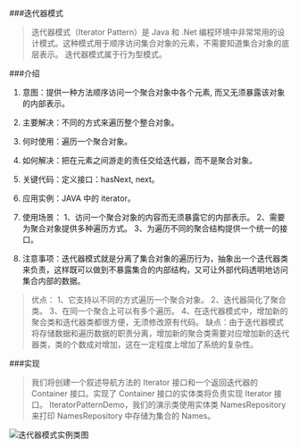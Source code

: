 ###迭代器模式
>迭代器模式（Iterator Pattern）是 Java 和 .Net 编程环境中非常常用的设计模式。这种模式用于顺序访问集合对象的元素，不需要知道集合对象的底层表示。
 迭代器模式属于行为型模式。
 
###介绍
1. 意图：提供一种方法顺序访问一个聚合对象中各个元素, 而又无须暴露该对象的内部表示。

2. 主要解决：不同的方式来遍历整个整合对象。

3. 何时使用：遍历一个聚合对象。

4. 如何解决：把在元素之间游走的责任交给迭代器，而不是聚合对象。

5. 关键代码：定义接口：hasNext, next。

6. 应用实例：JAVA 中的 iterator。

7. 使用场景： 1、访问一个聚合对象的内容而无须暴露它的内部表示。 2、需要为聚合对象提供多种遍历方式。 3、为遍历不同的聚合结构提供一个统一的接口。

8. 注意事项：迭代器模式就是分离了集合对象的遍历行为，抽象出一个迭代器类来负责，这样既可以做到不暴露集合的内部结构，又可让外部代码透明地访问集合内部的数据。

>优点： 1、它支持以不同的方式遍历一个聚合对象。 2、迭代器简化了聚合类。 3、在同一个聚合上可以有多个遍历。 4、在迭代器模式中，增加新的聚合类和迭代器类都很方便，无须修改原有代码。
缺点：由于迭代器模式将存储数据和遍历数据的职责分离，增加新的聚合类需要对应增加新的迭代器类，类的个数成对增加，这在一定程度上增加了系统的复杂性。

###实现
>我们将创建一个叙述导航方法的 Iterator 接口和一个返回迭代器的 Container 接口。实现了 Container 接口的实体类将负责实现 Iterator 接口。
 IteratorPatternDemo，我们的演示类使用实体类 NamesRepository 来打印 NamesRepository 中存储为集合的 Names。
 
 ![迭代器模式实例类图](http://www.runoob.com/wp-content/uploads/2014/08/iterator_pattern_uml_diagram.jpg) 